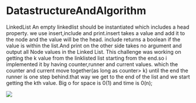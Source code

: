 # DatastructureAndAlgorithm
LinkedList
An empty linkedlist should be instantiated which includes a head property. we use insert,include and print.insert takes a value and add it to the node and the value will be the head. include returns a boolean if the value is within the list.And print on the other side takes no argument and output all Node values in the Linked List.
This challenge was working on getting the k value from the linklisted list starting from the end.so i implemented it by having counter,runner and current values. which the counter and current move together(as long as counter> k) until the end the runner is one step behind.that way we get to the end of the list and we start getting the kth value. Big o for space is 0(1) and time is 0(n);


![](https://github.com/shalina2/DatastructureAndAlgorithm/blob/ll_kth_from_end/Asset/Image%20from%20iOS.jpg)
